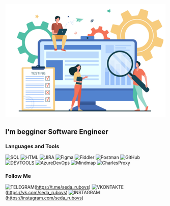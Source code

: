 ![Header](https://github.com/SedaOvsepyan1997/SedaOvsepyan1997/blob/main/assets/10172-scaled.jpg)

## I'm begginer Software Engineer

### Languages and Tools
![SQL](https://img.shields.io/badge/-SQL-black?style=for-the-badge&logo=SQL&logoColor=blue)
![HTML](https://img.shields.io/badge/-HTML-black?style=for-the-badge&logo=HTML&logoColor=blue)
![JIRA](https://img.shields.io/badge/-JIRA-black?style=for-the-badge&logo=JIRA&logoColor=blue)
![Figma](https://img.shields.io/badge/-Figma-black?style=for-the-badge&logo=Figma&logoColor=grey)
![Fiddler](https://img.shields.io/badge/-Fiddler-black?style=for-the-badge&logo=Fiddler&logoColor=pink)
![Postman](https://img.shields.io/badge/-Postman-black?style=for-the-badge&logo=Postman&logoColor=yellow)
![GitHub](https://img.shields.io/badge/-GitHub-black?style=for-the-badge&logo=GitHub&logoColor=Red)
![DEVTOOLS](https://img.shields.io/badge/-DEVTOOLS-black?style=for-the-badge&logo=DEVTOOLS&logoColor=green)
![AzureDevOps](https://img.shields.io/badge/-AzureDevOps-black?style=for-the-badge&logo=AzureDevOps&logoColor=blue)
![Mindmap](https://img.shields.io/badge/-Mindmap-black?style=for-the-badge&logo=Mindmap&logoColor=red)
![CharlesProxy](https://img.shields.io/badge/-CharlesProxy-black?style=for-the-badge&logo=CharlesProxy&logoColor=yellow)


### Follow Me
![TELEGRAM](https://img.shields.io/badge/-TELEGRAM-black?style=for-the-badge&logo=TELEGRAM&logoColor=BLUE)(https://t.me/seda_rubovs)
![VKONTAKTE](https://img.shields.io/badge/-VKONTAKTE-black?style=for-the-badge&logo=VKONTAKTE&logoColor=GREEN)(https://vk.com/seda_rubovs)
![INSTAGRAM](https://img.shields.io/badge/-INSTAGRAM-black?style=for-the-badge&logo=INSTAGRAM&logoColor=RED)(https://instagram.com/seda_rubovs)